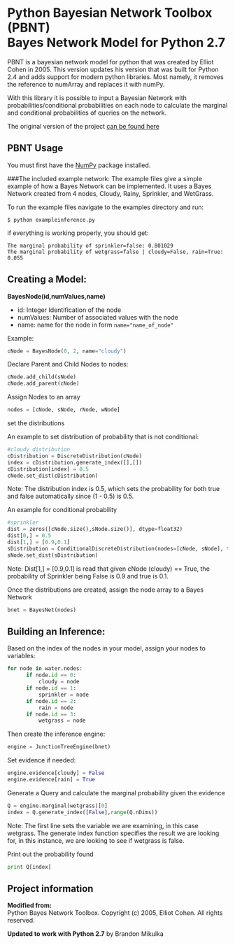 Python Bayesian Network Toolbox (PBNT)<br/> Bayes Network Model for Python 2.7
=========================

PBNT is a bayesian network model for python that was created by Elliot Cohen in 2005. This version updates his version that was built for Python 2.4
and adds support for modern python libraries. Most namely, it removes the reference to numArray and replaces it with numPy.

With this library it is possible to input a Bayesian Network with probabilities/conditional probabilities on each node to calculate the marginal and conditional probabilities of queries on the network.

The original version of the project [can be found here](http://sourceforge.net/projects/pbnt.berlios/)

PBNT Usage
-------------------
You must first have the [NumPy](http://www.numpy.org/) package installed.

###The included example network:
The example files give a simple example of how a Bayes Network can be implemented. It uses a Bayes Network created from 4 nodes, Cloudy, Rainy, Sprinkler, and WetGrass.


To run the example files navigate to the examples directory and run:
```
$ python exampleinference.py
```
if everything is working properly, you should get:
```
The marginal probability of sprinkler=false: 0.801029
The marginal probability of wetgrass=false | cloudy=False, rain=True: 0.055
```

Creating a Model:
-------------------

**BayesNode(id,numValues,name)**

  - id: Integer Identification of the node
  - numValues: Number of associated values with the node
  - name: name for the node in form ```name="name_of_node"```

Example:
```python
cNode = BayesNode(0, 2, name="cloudy")
```

Declare Parent and Child Nodes to nodes:

```python
cNode.add_child(sNode)
cNode.add_parent(cNode)
```

Assign Nodes to an array

```python
nodes = [cNode, sNode, rNode, wNode]
```

set the distributions

An example to set distribution of probability that is not conditional:
```python
#cloudy distribution
cDistribution = DiscreteDistribution(cNode)
index = cDistribution.generate_index([],[])
cDistribution[index] = 0.5
cNode.set_dist(cDistribution)
```
Note: The distribution index is 0.5, which sets the probability for both true and false automatically since (1 - 0.5) is 0.5.

An example for conditional probability
```python
#sprinkler
dist = zeros([cNode.size(),sNode.size()], dtype=float32)
dist[0,] = 0.5
dist[1,] = [0.9,0.1]
sDistribution = ConditionalDiscreteDistribution(nodes=[cNode, sNode], table=dist)
sNode.set_dist(sDistribution)
```
Note: Dist[1,] = [0.9,0.1] is read that given cNode (cloudy) == True, the probability of Sprinkler being False is 0.9 and true is 0.1.

Once the distributions are created, assign the node array to a Bayes Network
```python
bnet = BayesNet(nodes)
```

Building an Inference:
-------------------
Based on the index of the nodes in your model, assign your nodes to variables:
```python
for node in water.nodes:
      if node.id == 0:
          cloudy = node
      if node.id == 1:
          sprinkler = node
      if node.id == 2:
          rain = node
      if node.id == 3:
          wetgrass = node
```
Then create the inference engine:
```python
engine = JunctionTreeEngine(bnet)
```
Set evidence if needed:
```python
engine.evidence[cloudy] = False
engine.evidence[rain] = True
```
Generate a Query and calculate the marginal probability given the evidence
```python
Q = engine.marginal(wetgrass)[0]
index = Q.generate_index([False],range(Q.nDims))
```
Note: The first line sets the variable we are examining, in this case wetgrass. The generate index function specifies the result we are
looking for, in this instance, we are looking to see if wetgrass is false.

Print out the probability found
```python
print Q[index]
```

Project information
-------------------
**Modified from:**<br/>
Python Bayes Network Toolbox.
Copyright (c) 2005, Elliot Cohen. All rights reserved.

**Updated to work with Python 2.7** by Brandon Mikulka
